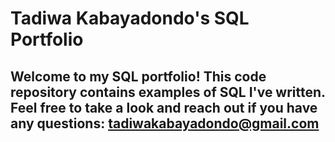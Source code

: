 # Tadiwa Kabayadondo's SQL Portfolio
## Welcome to my SQL portfolio! This code repository contains examples of SQL I've written. Feel free to take a look and reach out if you have any questions: tadiwakabayadondo@gmail.com
